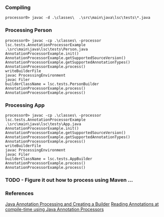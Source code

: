 
### Compiling

```shell
processor0> javac -d .\classes\  .\src\main\java\lsc\tests\*.java
```

### Processing Person

```shell
processor0> javac -cp .\classes\ -processor lsc.tests.AnnotationProcessorExample .\src\main\java\lsc\tests\Person.java
AnnotationProcessorExample.init()
AnnotationProcessorExample.getSupportedSourceVersion()
AnnotationProcessorExample.getSupportedAnnotationTypes()
AnnotationProcessorExample.process()
writeBuilderFile
javac ProcessingEnvironment
javac Filer
builderClassName = lsc.tests.PersonBuilder
AnnotationProcessorExample.process()
AnnotationProcessorExample.process()
```

### Processing App

```shell
processor0> javac -cp .\classes\ -processor lsc.tests.AnnotationProcessorExample .\src\main\java\lsc\tests\App.java
AnnotationProcessorExample.init()
AnnotationProcessorExample.getSupportedSourceVersion()
AnnotationProcessorExample.getSupportedAnnotationTypes()
AnnotationProcessorExample.process()
writeBuilderFile
javac ProcessingEnvironment
javac Filer
builderClassName = lsc.tests.AppBuilder
AnnotationProcessorExample.process()
AnnotationProcessorExample.process()
```

### TODO - Figure it out how to process using Maven ...


### References


[Java Annotation Processing and Creating a Builder](https://www.baeldung.com/java-annotation-processing-builder)
[Reading Annotations at compile-time using Java Annotation Processors](https://medium.com/@nadundesilva/reading-annotations-at-compile-time-using-java-annotation-processors-f5a7604bb2f7)
